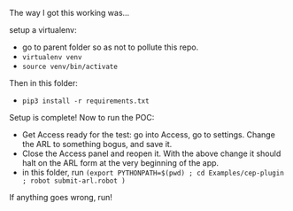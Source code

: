 The way I got this working was...

setup a virtualenv:

  - go to parent folder so as not to pollute this repo.
  - `virtualenv venv`
  - `source venv/bin/activate`

Then in this folder:

  - `pip3 install -r requirements.txt`

Setup is complete!  Now to run the POC:

  - Get Access ready for the test: go into Access, go to settings.  Change the ARL to something bogus, and save it.
  - Close the Access panel and reopen it.  With the above change it should halt on the ARL form at the very beginning of the app.
  - in this folder, run `(export PYTHONPATH=$(pwd) ; cd Examples/cep-plugin ; robot submit-arl.robot )`

If anything goes wrong, run!
